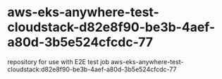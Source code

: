 # aws-eks-anywhere-test-cloudstack-d82e8f90-be3b-4aef-a80d-3b5e524cfcdc-77
repository for use with E2E test job aws-eks-anywhere-test-cloudstack:d82e8f90-be3b-4aef-a80d-3b5e524cfcdc-77
